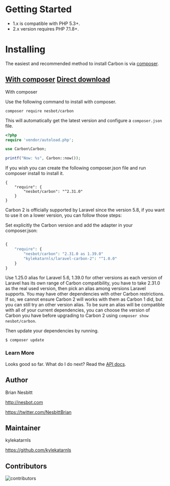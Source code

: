 # Getting Started
* 1.x is compatible with PHP 5.3+.
* 2.x version requires PHP 7.1.8+.

# Installing

The easiest and recommended method to install Carbon is via [composer](http://getcomposer.org/).

## [With composer](#withcomposer) [Direct download](#directdownload)

<a name="withcomposer">With composer</a>

Use the following command to install with composer.

`composer require nesbot/carbon`

This will automatically get the latest version and configure a `composer.json` file.

```php
<?php
require 'vendor/autoload.php';

use Carbon\Carbon;

printf("Now: %s", Carbon::now());
```

If you wish you can create the following composer.json file and run composer install to install it.
```
{
    "require": {
        "nesbot/carbon": "^2.31.0"
    }
}
```
Carbon 2 is officially supported by Laravel since the version 5.8, if you want to use it on a lower version, you can follow those steps:

Set explicitly the Carbon version and add the adapter in your composer.json:
```php

{
    "require": {
        "nesbot/carbon": "2.31.0 as 1.39.0"
        "kylekatarnls/laravel-carbon-2": "^1.0.0"
    }
}
```

Use 1.25.0 alias for Laravel 5.6, 1.39.0 for other versions as each version of Laravel has its own range of Carbon compatibility, you have to take 2.31.0 as the real used version, then pick an alias among versions Laravel supports. You may have other dependencies with other Carbon restrictions. If so, we cannot ensure Carbon 2 will works with them as Carbon 1 did, but you can still try an other version alias. To be sure an alias will be compatible with all of your current dependencies, you can choose the version of Carbon you have before upgrading to Carbon 2 using `composer show nesbot/carbon`.

Then update your dependencies by running.

```shell
$ composer update
```


### Learn More

Looks good so far. What do I do next? Read the [API docs](https://carbon.nesbot.com/docs).

## Author
Brian Nesbitt

http://nesbot.com

https://twitter.com/NesbittBrian

## Maintainer

kylekatarnls

https://github.com/kylekatarnls

## Contributors
![contributors](https://opencollective.com/Carbon/contributors.svg?width=890&button=false)
